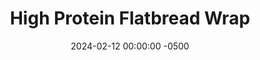 ---
layout: post
title:  "High Protein Flatbread Wrap"
date:   2024-02-12 00:00:00 -0500
categories:
- Recipes
- Bread
permalink: /recipes/protein-wrap
image: /assets/Food/Bread/Protein Wrap/protein-wrap-cover.jpg
ing: proteinwrap-ing
facts: proteinwrap-facts
Prep: 15
Rest: 
Cook: 10
Source1: https://www.youtube.com/watch?v=KBR1r9Z1S6A
Source2: 
Description: This flatbread is a variation of 2 ingredient dough, with added spices and using some protein powder in place of flour. The casein and oat flour combo gives a great mix of protein and fiber, and they taste great together, especially with the added garlic and onion powder. This can be cooked on the stove as a flatbread, or baked into a pizza. This bread is best served warm.
Instructions: 
- Mix flours, baking powder, salt, garlic, and onion in a medium bowl. Add in the yogurt and mix until fully combined<br><br>

- Combine with your hands in the bowl until you get a dough ball
- <br><br><center><img src="/assets/Food/Bread/Protein Wrap/protein-wrap-2.jpg" alt="" class="instruction-image"></center><br>

- Take a cold 10 inch pan and flatten with your fingers to the edges. Cook over medium low heat until lightly browned on both sides.  This only takes a few minutes.  Do not overcook, as too much browning of casein won't taste good<br><br>

- You can also use this dough as a pizza.  Lightly cook for a few minutes on the stove on each side, top with sauce and cheese, and cover to warm the sauce and melt the cheese<br><br>
- <center><img src="/assets/Food/Bread/Protein Wrap/protein-wrap-pizza.jpg" alt="" class="instruction-image"></center>
---
